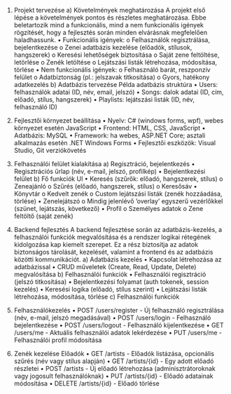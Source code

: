 1.	Projekt tervezése
a)	Követelmények meghatározása
A projekt első lépése a követelmények pontos és részletes meghatározása. Ebbe beletartozik mind a funkcionális, mind a nem funkcionális igények rögzítését, hogy a fejlesztés során minden elvárásnak megfelelően haladhassunk.
•	Funkcionális igények:
o	Felhasználók regisztrálása, bejelentkezése
o	Zenei adatbázis kezelése (előadók, stílusok, hangszerek)
o	Keresési lehetőségek biztosítása
o	Saját zene feltöltése, letörlése
o	Zenék letöltése
o	Lejátszási listák létrehozása, módosítása, törlése
•	Nem funkcionális igények:
o	Felhasználó barát, reszponzív felület
o	Adatbiztonság (pl.: jelszavak titkosítása)
o	Gyors, hatékony adatkezelés
b)	Adatbázis tervezése
Példa adatbázis struktúra
•	Users: felhasználók adatai (ID, név, email, jelszó)
•	Songs: dalok adatai (ID, cím, előadó, stílus, hangszerek)
•	Playlists: lejátszási listák (ID, név, felhasználó ID)

2.	Fejlesztői környezet beállítása
•	Nyelv: C# (windows forms, wpf), webes környezet esetén JavaScript
•	Frontend: HTML, CSS, JavaScript
•	Adatbázis: MySQL
•	Framework: ha webes, ASP.NET Core; asztali alkalmazás esetén .NET Windows Forms
•	Fejlesztői eszközök: Visual Studio, Git verziókövetés

3.	Felhasználói felület kialakítása
a)	Regisztráció, bejelentkezés
•	Regisztrációs űrlap (név, e-mail, jelszó, profilkép)
•	Bejelentkezési felület
b)	Fő funkciók UI
•	Keresés (szűrők: előadó, hangszerek, stílus)
o	Zeneajánló 
o	Szűrés (előadó, hangszerek, stílus) 
o	Keresősáv
•	Könyvtár
o	Kedvelt zenék
o	Custom lejátszási listák (zenék hozzáadása, törlése)
•	Zenelejátszó
o	Mindig jelenlévő ’overlay’ egyszerű vezérlőkkel (szünet, lejátszás, következő)
•	Profil
o	Személyes adatok
o	Zene feltöltő (saját zenék)

4.	Backend fejlesztés
A backend fejlesztése során az adatbázis-kezelés, a felhasználói funkciók megvalósítása és a rendszer logikai rétegének kidolgozása kap kiemelt szerepet. Ez a rész biztosítja az adatok biztonságos tárolását, kezelését, valamint a frontend és az adatbázis közötti kommunikációt.
a)	Adatbázis kezelés
•	Kapcsolat létrehozása az adatbázissal
•	CRUD műveletek (Create, Read, Update, Delete) megvalósítása
b)	Felhasználói funkciók
•	Felhasználói regisztráció (jelszó titkosítása)
•	Bejelentkezési folyamat (auth tokenek, session kezelés)
•	Keresési logika (előadó, stílus szerint)
•	Lejátszási listák létrehozása, módosítása, törlése
c)	Felhasználói funkciók
1.	Felhasználókezelés
•	POST /users/register - Új felhasználó regisztrálása (név, e-mail, jelszó megadásával)
•	POST /users/login - Felhasználó bejelentkezése
•	POST /users/logout - Felhasználó kijelentkezése
•	GET /users/me - Aktuális felhasználói adatok lekérdezése
•	PUT /users/me - Felhasználói profil módosítása
2.	Zenék kezelése
Előadók
•	GET /artists - Előadók listázása, opcionális szűrés (név vagy stílus alapján)
•	GET /artists/{id} - Egy adott előadó részletei
•	POST /artists - Új előadó létrehozása (adminisztrátoroknak vagy jogosult felhasználóknak)
•	PUT /artists/{id} - Előadó adatainak módosítása
•	DELETE /artists/{id} - Előadó törlése
